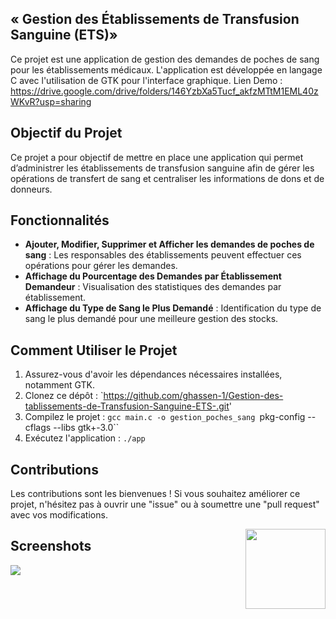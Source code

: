 
## « Gestion des Établissements de Transfusion Sanguine (ETS)»


Ce projet est une application de gestion des demandes de poches de sang pour les établissements médicaux. L'application est développée en langage C avec l'utilisation de GTK pour l'interface graphique.
Lien Demo : https://drive.google.com/drive/folders/146YzbXa5Tucf_akfzMTtM1EML40zWKvR?usp=sharing


## Objectif du Projet
Ce projet a pour objectif de mettre en place une application qui permet d’administrer les
établissements de transfusion sanguine afin de gérer les opérations de transfert de sang
et centraliser les informations de dons et de donneurs.

## Fonctionnalités

- **Ajouter, Modifier, Supprimer et Afficher les demandes de poches de sang** : Les responsables des établissements peuvent effectuer ces opérations pour gérer les demandes.
- **Affichage du Pourcentage des Demandes par Établissement Demandeur** : Visualisation des statistiques des demandes par établissement.
- **Affichage du Type de Sang le Plus Demandé** : Identification du type de sang le plus demandé pour une meilleure gestion des stocks.

## Comment Utiliser le Projet

1. Assurez-vous d'avoir les dépendances nécessaires installées, notamment GTK.
2. Clonez ce dépôt : `https://github.com/ghassen-1/Gestion-des-tablissements-de-Transfusion-Sanguine-ETS-.git'
3. Compilez le projet : `gcc main.c -o gestion_poches_sang `pkg-config --cflags --libs gtk+-3.0``
4. Exécutez l'application : `./app`

## Contributions

Les contributions sont les bienvenues ! Si vous souhaitez améliorer ce projet, n'hésitez pas à ouvrir une "issue" ou à soumettre une "pull request" avec vos modifications.

<img src="/meta/phosphor-mark-tight-yellow.png" width="128" align="right" />


## Screenshots

<img src="/meta/screenshot2.png" />


